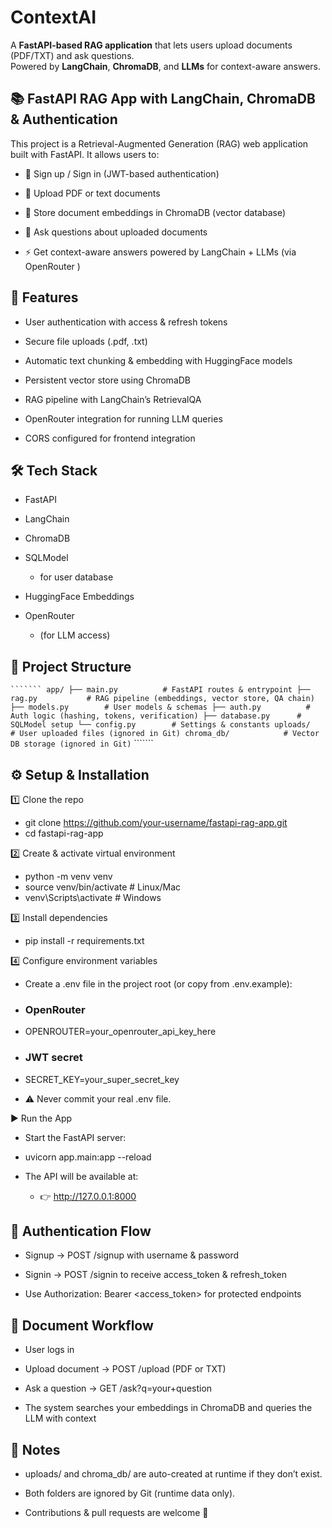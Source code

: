 # ContextAI

A **FastAPI-based RAG application** that lets users upload documents (PDF/TXT) and ask questions.  
Powered by **LangChain**, **ChromaDB**, and **LLMs** for context-aware answers.

## 📚 FastAPI RAG App with LangChain, ChromaDB & Authentication

This project is a Retrieval-Augmented Generation (RAG) web application built with FastAPI.
It allows users to:

- 🔑 Sign up / Sign in (JWT-based authentication)

- 📂 Upload PDF or text documents

- 🧠 Store document embeddings in ChromaDB (vector database)

- 💬 Ask questions about uploaded documents

- ⚡ Get context-aware answers powered by LangChain + LLMs (via OpenRouter
)

## 🚀 Features

- User authentication with access & refresh tokens

- Secure file uploads (.pdf, .txt)

- Automatic text chunking & embedding with HuggingFace models

- Persistent vector store using ChromaDB

- RAG pipeline with LangChain’s RetrievalQA

- OpenRouter integration for running LLM queries

- CORS configured for frontend integration

## 🛠️ Tech Stack

- FastAPI

- LangChain

- ChromaDB

- SQLModel
  -  for user database

- HuggingFace Embeddings

- OpenRouter
  -  (for LLM access)

## 📂 Project Structure
````` ```````
app/
 ├── main.py          # FastAPI routes & entrypoint
 ├── rag.py           # RAG pipeline (embeddings, vector store, QA chain)
 ├── models.py        # User models & schemas
 ├── auth.py          # Auth logic (hashing, tokens, verification)
 ├── database.py      # SQLModel setup
 └── config.py        # Settings & constants
uploads/              # User uploaded files (ignored in Git)
chroma_db/            # Vector DB storage (ignored in Git)
````` ```````

## ⚙️ Setup & Installation
1️⃣ Clone the repo
  - git clone https://github.com/your-username/fastapi-rag-app.git
  - cd fastapi-rag-app

2️⃣ Create & activate virtual environment
  - python -m venv venv
  - source venv/bin/activate   # Linux/Mac
  - venv\Scripts\activate      # Windows

3️⃣ Install dependencies
  - pip install -r requirements.txt

4️⃣ Configure environment variables

  - Create a .env file in the project root (or copy from .env.example):

  - ### OpenRouter
  - OPENROUTER=your_openrouter_api_key_here

  - ### JWT secret
  - SECRET_KEY=your_super_secret_key

  - ⚠️ Never commit your real .env file.

▶️ Run the App

  - Start the FastAPI server:

  - uvicorn app.main:app --reload


  - The API will be available at:
    - 👉 http://127.0.0.1:8000


## 🔑 Authentication Flow

  - Signup → POST /signup with username & password

  - Signin → POST /signin to receive access_token & refresh_token

  - Use Authorization: Bearer <access_token> for protected endpoints

## 📂 Document Workflow

- User logs in

- Upload document → POST /upload (PDF or TXT)

- Ask a question → GET /ask?q=your+question

- The system searches your embeddings in ChromaDB and queries the LLM with context

## 📝 Notes

- uploads/ and chroma_db/ are auto-created at runtime if they don’t exist.

- Both folders are ignored by Git (runtime data only).

- Contributions & pull requests are welcome 🚀